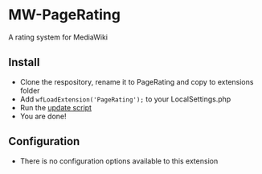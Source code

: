 # MW-PageRating
A rating system for MediaWiki

## Install
* Clone the respository, rename it to PageRating and copy to extensions folder
* Add `wfLoadExtension('PageRating');` to your LocalSettings.php
* Run the [update script](https://www.mediawiki.org/wiki/Manual:Update.php)
* You are done!

## Configuration
* There is no configuration options available to this extension

